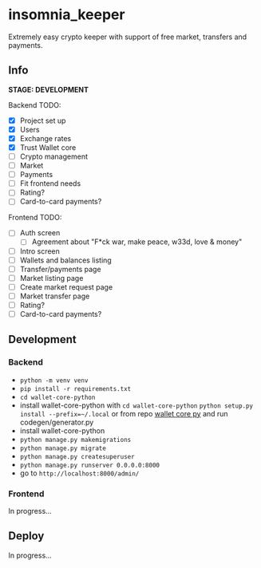 # insomnia_keeper

Extremely easy crypto keeper with support of free market, transfers and payments.


## Info
**STAGE: DEVELOPMENT**

Backend TODO:
- [x] Project set up
- [x] Users
- [x] Exchange rates
- [x] Trust Wallet core 
- [ ] Crypto management
- [ ] Market
- [ ] Payments
- [ ] Fit frontend needs
- [ ] Rating?
- [ ] Card-to-card payments?

Frontend TODO:
- [ ] Auth screen
  - [ ] Agreement about "F*ck war, make peace, w33d, love & money"
- [ ] Intro screen
- [ ] Wallets and balances listing
- [ ] Transfer/payments page
- [ ] Market listing page
- [ ] Create market request page
- [ ] Market transfer page
- [ ] Rating?
- [ ] Card-to-card payments?

## Development
### Backend
- `python -m venv venv`
- `pip install -r requirements.txt`
- `cd wallet-core-python`
- install wallet-core-python with `cd wallet-core-python` `python setup.py install --prefix=~/.local` or from repo [wallet core py](https://github.com/phuang/wallet-core-python) and run codegen/generator.py
- install wallet-core-python 
- `python manage.py makemigrations`
- `python manage.py migrate`
- `python manage.py createsuperuser`
- `python manage.py runserver 0.0.0.0:8000`
- go to `http://localhost:8000/admin/`

### Frontend
In progress...

## Deploy
In progress...
